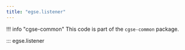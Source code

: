 ```yaml
---
title: "egse.listener"
---
```


!!! info "cgse-common"
    This code is part of the `cgse-common` package.


::: egse.listener

